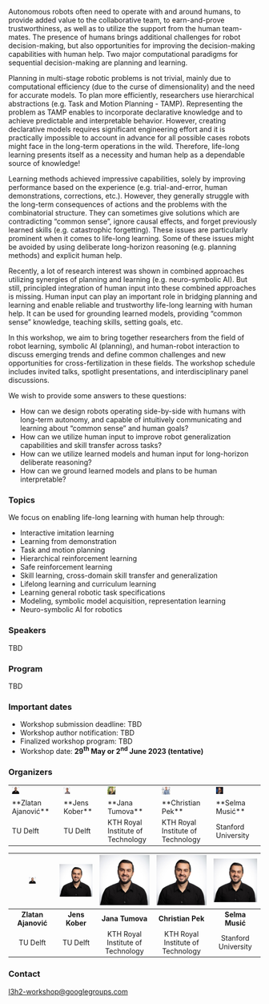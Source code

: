 
Autonomous robots often need to operate with and around humans, to provide added value to the collaborative team, to earn-and-prove trustworthiness, as well as to utilize the support from the human team-mates. The presence of humans brings additional challenges for robot decision-making, but also opportunities for improving the decision-making capabilities with human help. Two major computational paradigms for sequential decision-making are planning and learning.

Planning in multi-stage robotic problems is not trivial, mainly due to computational efficiency (due to the curse of dimensionality) and the need for accurate models. To plan more efficiently, researchers use hierarchical abstractions (e.g. Task and Motion Planning - TAMP). Representing the problem as TAMP enables to incorporate declarative knowledge and to achieve predictable and interpretable behavior. However, creating declarative models requires significant engineering effort and it is practically impossible to account in advance for all possible cases robots might face in the long-term operations in the wild. Therefore, life-long learning presents itself as a necessity and human help as a dependable source of knowledge! 

Learning methods achieved impressive capabilities, solely by improving performance based on the experience (e.g. trial-and-error, human demonstrations, corrections, etc.). However, they generally struggle with the long-term consequences of actions and the problems with the combinatorial structure. They can sometimes give solutions which are contradicting “common sense”, ignore causal effects, and forget previously learned skills (e.g. catastrophic forgetting). These issues are particularly prominent when it comes to life-long learning. Some of these issues might be avoided by using deliberate long-horizon reasoning (e.g. planning methods) and explicit human help.

Recently, a lot of research interest was shown in combined approaches utilizing synergies of planning and learning (e.g. neuro-symbolic AI). But still, principled integration of human input into these combined approaches is missing. Human input can play an important role in bridging planning and learning and enable reliable and trustworthy life-long learning with human help. It can be used for grounding learned models, providing “common sense” knowledge, teaching skills, setting goals, etc.

In this workshop, we aim to bring together researchers from the field of robot learning, symbolic AI (planning), and human-robot interaction to discuss emerging trends and define common challenges and new opportunities for cross-fertilization in these fields. The workshop schedule includes invited talks, spotlight presentations, and interdisciplinary panel discussions.   

We wish to provide some answers to these questions:
- How can we design robots operating side-by-side with humans with long-term autonomy, and capable of intuitively communicating and learning about “common sense” and human goals? 
- How can we utilize human input to improve robot generalization capabilities and skill transfer across tasks?
- How can we utilize learned models and human input for long-horizon deliberate reasoning? 
- How can we ground learned models and plans to be human interpretable? 

### Topics
We focus on enabling life-long learning with human help through:
- Interactive imitation learning
- Learning from demonstration
- Task and motion planning
- Hierarchical reinforcement learning
- Safe reinforcement learning
- Skill learning, cross-domain skill transfer and generalization
- Lifelong learning and curriculum learning
- Learning general robotic task specifications
- Modeling, symbolic model acquisition, representation learning
- Neuro-symbolic AI for robotics 


### Speakers 

TBD

### Program

TBD

### Important dates

- Workshop submission deadline: TBD
- Workshop author notification: TBD
- Finalized workshop program: TBD
- Workshop date: **29<sup>th</sup> May or 2<sup>nd</sup> June 2023 (tentative)**

### Organizers 


<table>
  <tr>
    <td> <img src="/docs/assets/images/zlatan.jpg" alt= "" width="17%"></td>
    <td> <img src="/docs/assets/images/jens.jpeg" alt= "" width="17%"></td>
    <td> <img src="/docs/assets/images/tumova.jpeg" alt= "" width="17%"></td>
    <td> <img src="/docs/assets/images/chris.jpg" alt= "" width="17%"></td>
    <td> <img src="/docs/assets/images/selma.jpg" alt= "" width="17%"></td>
  </tr>  
  <tr>
    <td>**Zlatan Ajanović**</td>
    <td>**Jens Kober**</td>
    <td>**Jana Tumova**</td>
    <td>**Christian Pek**</td>
    <td>**Selma Musić**</td>
  </tr> 
  
  <tr>
    <td>TU Delft</td>
    <td>TU Delft</td>
    <td>KTH Royal Institute of Technology</td>
    <td>KTH Royal Institute of Technology</td>
    <td>Stanford University</td>
  </tr> 
</table>

| <img src="/docs/assets/images/zlatan.jpg" alt= "" width="17%">|![](docs/assets/images/zlatan.jpg)|![](docs/assets/images/zlatan.jpg)|![](docs/assets/images/zlatan.jpg)|![](docs/assets/images/zlatan.jpg)|
|:-------------:|:-------------:|:-------------:|:-------------:|:-------------:|
|**Zlatan Ajanović**|**Jens Kober**|**Jana Tumova**|**Christian Pek**|**Selma Musić**|
| TU Delft |TU Delft | KTH Royal Institute of Technology|KTH Royal Institute of Technology| Stanford University |

### Contact

[l3h2-workshop@googlegroups.com](mailto:l3h2-workshop@googlegroups.com)
